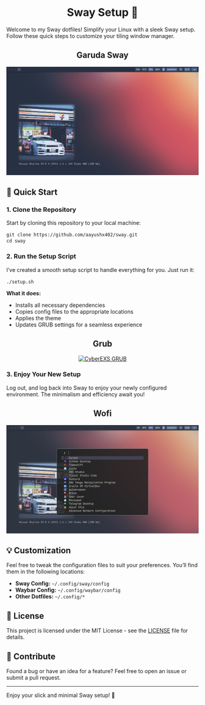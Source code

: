 <h1 align="center">Sway Setup 🚀</h1>

<p>Welcome to my Sway dotfiles! Simplify your Linux with a sleek Sway setup. Follow these quick steps to customize your tiling window manager.</p>

<h2 align="center">Garuda Sway</h2>
<p align="center">
  <a href="/" target="_blank" rel="noreferrer"><img src="https://github.com/aayushx402/Linux-Background/blob/main/IMG_20240706_232523.png" alt="Garuda Sway"></a>
</p>

<h2>🚀 Quick Start</h2>

<h3>1. Clone the Repository</h3>
<p>Start by cloning this repository to your local machine:</p>

<pre><code>git clone https://github.com/aayushx402/sway.git
cd sway</code></pre>

<h3>2. Run the Setup Script</h3>
<p>I’ve created a smooth setup script to handle everything for you. Just run it:</p>

<pre><code>./setup.sh</code></pre>

<p><strong>What it does:</strong></p>
<ul>
  <li>Installs all necessary dependencies</li>
  <li>Copies config files to the appropriate locations</li>
  <li>Applies the theme</li>
  <li>Updates GRUB settings for a seamless experience</li>
</ul>

<h2 align="center">Grub</h2>
<p align="center">
  <a href="/" target="_blank" rel="noreferrer"><img src="https://github.com/Jacksaur/Gorgeous-GRUB/blob/main/Images/CyberEXS.png" alt="CyberEXS GRUB"></a>
</p>

<h3>3. Enjoy Your New Setup</h3>
<p>Log out, and log back into Sway to enjoy your newly configured environment. The minimalism and efficiency await you!</p>

<h2 align="center">Wofi</h2>
<p align="center">
  <a href="/" target="_blank" rel="noreferrer"><img src="https://github.com/aayushx402/Linux-Background/blob/main/swappy-20240706-232843.png" alt="Wofi"></a>
</p>

<h2>💡 Customization</h2>
<p>Feel free to tweak the configuration files to suit your preferences. You’ll find them in the following locations:</p>
<ul>
  <li><strong>Sway Config:</strong> <code>~/.config/sway/config</code></li>
  <li><strong>Waybar Config:</strong> <code>~/.config/waybar/config</code></li>
  <li><strong>Other Dotfiles:</strong> <code>~/.config/*</code></li>
</ul>

<h2>📜 License</h2>
<p>This project is licensed under the MIT License - see the <a href="LICENSE">LICENSE</a> file for details.</p>

<h2>🎉 Contribute</h2>
<p>Found a bug or have an idea for a feature? Feel free to open an issue or submit a pull request.</p>

<hr>
<p>Enjoy your slick and minimal Sway setup! 🚀</p>
